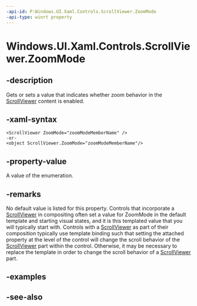```yaml
---
-api-id: P:Windows.UI.Xaml.Controls.ScrollViewer.ZoomMode
-api-type: winrt property
---
```


<!-- Property syntax
public Windows.UI.Xaml.Controls.ZoomMode ZoomMode { get;  set; }
-->

# Windows.UI.Xaml.Controls.ScrollViewer.ZoomMode

## -description
Gets or sets a value that indicates whether zoom behavior in the [ScrollViewer](scrollviewer.md) content is enabled.



## -xaml-syntax
```xaml
<ScrollViewer ZoomMode="zoomModeMemberName" />
-or-
<object ScrollViewer.ZoomMode="zoomModeMemberName"/>
```


## -property-value
A value of the enumeration.

## -remarks
No default value is listed for this property. Controls that incorporate a [ScrollViewer](scrollviewer.md) in compositing often set a value for ZoomMode in the default template and starting visual states, and it is this templated value that you will typically start with. Controls with a [ScrollViewer](scrollviewer.md) as part of their composition typically use template binding such that setting the attached property at the level of the control will change the scroll behavior of the [ScrollViewer](scrollviewer.md) part within the control. Otherwise, it may be necessary to replace the template in order to change the scroll behavior of a [ScrollViewer](scrollviewer.md) part.

## -examples

## -see-also
